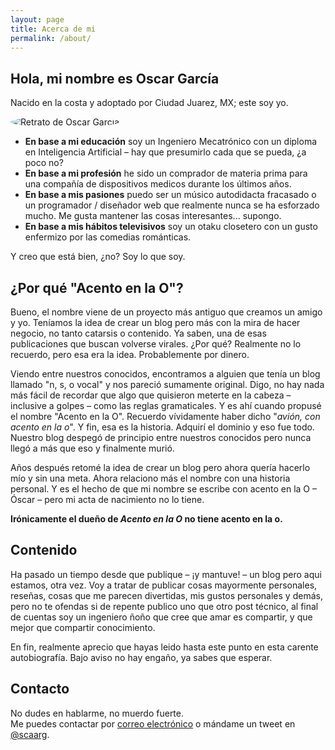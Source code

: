 ```yaml
---
layout: page
title: Acerca de mi
permalink: /about/
---
```


## Hola, mi nombre es Oscar García
Nacido en la costa y adoptado por Ciudad Juarez, MX; este soy yo.

<img src="{{ site.baseurl }}/images/oscar.jpg" alt="Retrato de Oscar Garcia" style="border-radius: 50%;" />

* **En base a mi educación** soy un Ingeniero Mecatrónico con un diploma en Inteligencia Artificial &ndash; hay que presumirlo cada que se pueda, ¿a poco no?
* **En base a mi profesión** he sido un comprador de materia prima para una compañía de dispositivos medicos durante los últimos años.
* **En base a mis pasiones** puedo ser un músico autodidacta fracasado o un programador / diseñador web que realmente nunca se ha esforzado mucho. Me gusta mantener las cosas interesantes... supongo.
* **En base a mis hábitos televisivos** soy un otaku closetero con un gusto enfermizo por las comedias románticas.

Y creo que está bien, ¿no? Soy lo que soy.

## ¿Por qué "Acento en la O"?
Bueno, el nombre viene de un proyecto más antiguo que creamos un amigo y yo. Teníamos la idea de crear un blog pero más con la mira de hacer negocio, no tanto catarsis o contenido. Ya saben, una de esas publicaciones que buscan volverse virales. ¿Por qué? Realmente no lo recuerdo, pero esa era la idea. Probablemente por dinero.

Viendo entre nuestros conocidos, encontramos a alguien que tenía un blog llamado "n, s, o vocal" y nos pareció sumamente original. Digo, no hay nada más fácil de recordar que algo que quisieron meterte en la cabeza &ndash; inclusive a golpes &ndash; como las reglas gramaticales. Y es ahí cuando propusé el nombre "Acento en la O". Recuerdo vívidamente haber dicho "_avión, con acento en la o_". Y fin, esa es la historia. Adquirí el dominio y eso fue todo. Nuestro blog despegó de principio entre nuestros conocidos pero nunca llegó a más que eso y finalmente murió.

Años después retomé la idea de crear un blog pero ahora quería hacerlo mío y sin una meta. Ahora relaciono más el nombre con una historia personal.
Y es el hecho de que mi nombre se escribe con acento en la O &ndash; Óscar &ndash; pero mi acta de nacimiento no lo tiene. 

**Irónicamente el dueño de _Acento en la O_ no tiene acento en la o.**

## Contenido
Ha pasado un tiempo desde que publique &ndash; ¡y mantuve! &ndash; un blog pero aqui estamos, otra vez. Voy a tratar de publicar cosas mayormente personales, reseñas, cosas que me parecen divertidas, mis gustos personales y demás, pero no te ofendas si de repente publico uno que otro post técnico, al final de cuentas soy un ingeniero ñoño que cree que amar es compartir, y que mejor que compartir conocimiento.

En fin, realmente aprecio que hayas leido hasta este punto en esta carente autobiografía. Bajo aviso no hay engaño, ya sabes que esperar.

## Contacto
No dudes en hablarme, no muerdo fuerte. <br>
Me puedes contactar por [correo electrónico](mailto:oscar@acentoenlao.com) o mándame un tweet en [@scaarg](http://www.twitter.com/scaarg).